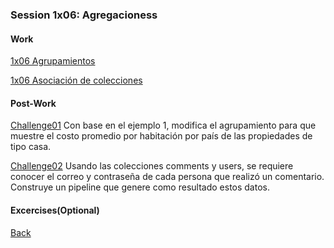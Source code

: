 ### Session 1x06: Agregacioness

#### Work

[1x06 Agrupamientos](1x06_Agrupamientos.json)

[1x06 Asociación de colecciones](1x07_AsociacionColecciones.json)

#### Post-Work
[Challenge01](Challenge01.json) Con base en el ejemplo 1, modifica el agrupamiento para que muestre el costo promedio por habitación por país de las propiedades de tipo casa.

[Challenge02](Challenge02.json) Usando las colecciones comments y users, se requiere conocer el correo y contraseña de cada persona que realizó un comentario. Construye un pipeline que genere como resultado estos datos.


#### Excercises(Optional)


[Back](../README.md)
